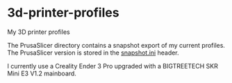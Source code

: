 # 3d-printer-profiles
My 3D printer profiles

The PrusaSlicer directory contains a snapshot export of my current profiles.
The PrusaSlicer version is stored in the [snapshot.ini](https://github.com/jhillyerd/3d-printer-profiles/blob/master/PrusaSlicer/snapshot.ini) header.

I currently use a Creality Ender 3 Pro upgraded with a BIGTREETECH SKR Mini E3
V1.2 mainboard.
